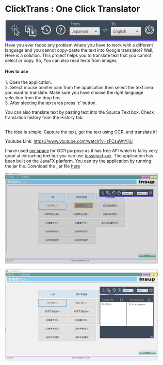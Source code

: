 # ClickTrans : One Click Translator
<img src="https://github.com/tuski/ClickTrans/blob/master/img/home.png" align="middle">
Have you ever faced any problem where you have to work with a different language and you cannot copy-paste the text into Google translator?
Well, Here is a solution. This project helps you to translate text that you cannot select or copy. So, You can also read texts from images.

<h4> How to use </h4>
1. Open the application. <br>
2. Select mouse pointer icon from the application then select the text area you want to translate. Make sure you have choose the right language selection from the drop bos. <br>
3. After slecting the text area press 'c' button. <br> 

You can also translate text by pasting text into the Source Text box. Check translation history from the History tab. <br> <br>


The idea is simple. Capture the text, get the text using OCR, and translate it! <br>

Youtube Link: https://www.youtube.com/watch?v=zFCsuWtYjiU

I have used <a href="https://ocr.space/ocrapi">ocr.space</a> for OCR purpose as it has free API which is failry very good at extracting text but you can use  <a href="https://github.com/tesseract-ocr/">tesseract-ocr</a>. 
The application has been built on the JavaFX platform. You can try the application by running the jar file. Download the .jar file <a href="https://github.com/tuski/ClickTrans/raw/master/bin/ClickTrans-1.0.jar">here</a>

<img src="https://github.com/tuski/ClickTrans/blob/master/img/bfrTrns.png" align="middle"> <br> <br>
<img src="https://github.com/tuski/ClickTrans/blob/master/img/aftrTrans.png" align="middle">
